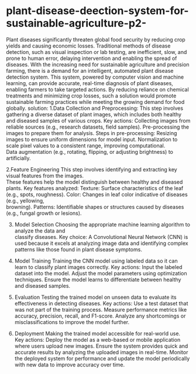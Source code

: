 # plant-disease-deection-system-for-sustainable-agriculture-p2-
Plant diseases significantly threaten global food security by reducing crop yields and causing economic losses. Traditional methods of disease detection, such as visual inspection or lab testing, are inefficient, slow, and prone to human error, delaying intervention and enabling the spread of diseases. With the increasing need for sustainable agriculture and precision farming, there is a demand for an intelligent, automated plant disease detection system.
This system, powered by computer vision and machine learning, can provide accurate, real-time diagnosis of plant diseases, enabling farmers to take targeted actions. By reducing reliance on chemical treatments and minimizing crop losses, such a solution would promote sustainable farming practices while meeting the growing demand for food globally.
solution:
1.Data Collection and Preprocessing:
    This step involves gathering a diverse dataset of plant images, which includes
     both healthy and diseased samples of various crops.
     Key actions:
     Collecting images from reliable sources (e.g., research datasets, field samples).
     Pre-processing the images to prepare them for analysis.
     Steps in pre-processing:
            Resizing images to ensure uniform dimensions for model input.
            Normalization to scale pixel values to a consistent range, improving computational.      
            Data augmentation (e.g., rotating, flipping, or adjusting brightness) to artificially.   
        
2.Feature Engineering
This step involves identifying and extracting key visual features from the images.      
            These features help the model distinguish between healthy and diseased plants.
            Key features analyzed:
            Texture: Surface characteristics of the leaf (e.g., spots, roughness).
            Color: Changes in leaf color indicative of diseases (e.g., yellowing,    
            browning).
            Patterns: Identifiable shapes or structures caused by diseases (e.g., fungal 
            growth or lesions).

3. Model Selection
Choosing the appropriate machine learning algorithm to analyze the data and   
classify diseases.
Key choice:
             A Convolutional Neural Network (CNN) is used because it excels at analyzing       image data and identifying complex patterns like those found in plant disease symptoms.

4. Model Training
Training the CNN model using labeled data so it can learn to classify plant images correctly.
Key actions:
       Input the labeled dataset into the model.
       Adjust the model parameters using optimization techniques.
       Ensure the model learns to differentiate between healthy and diseased samples.
5. Evaluation
Testing the trained model on unseen data to evaluate its effectiveness in detecting diseases.
Key actions:
 Use a test dataset that was not part of the training process.
 Measure performance metrics like accuracy, precision, recall, and F1-score.             Analyze any shortcomings or misclassifications to improve the model further.
6. Deployment
Making the trained model accessible for real-world use.
Key actions:
Deploy the model as a web-based or mobile application where users upload new images.
Ensure the system provides quick and accurate results by analyzing the uploaded images in real-time.
Monitor the deployed system for performance and update the model periodically with new data to improve accuracy over time.
